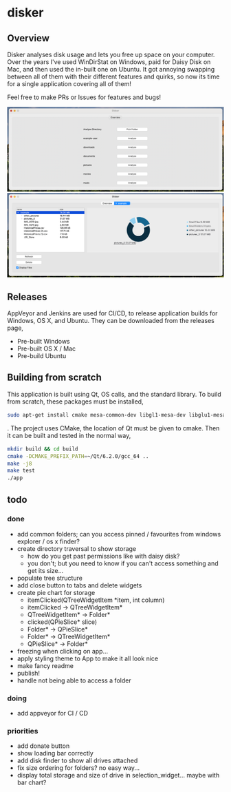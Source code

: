 # disker 
## Overview 
Disker analyses disk usage and lets you free up space on your computer. Over the years I've used WinDirStat on Windows, paid for Daisy Disk on Mac, and then used the in-built one on Ubuntu. It got annoying swapping between all of them with their different features and quirks, so now its time for a single application covering all of them! 

Feel free to make PRs or Issues for features and bugs! 

![overview](https://raw.githubusercontent.com/WillBrennan/disk_usage/master/assets/examples/overview.png)
![analyser](https://raw.githubusercontent.com/WillBrennan/disk_usage/master/assets/examples/analyser.png)

## Releases 
AppVeyor and Jenkins are used for CI/CD, to release application builds for Windows, OS X, and Ubuntu. They can be downloaded from the releases page, 

- Pre-built Windows
- Pre-built OS X  / Mac
- Pre-build Ubuntu

## Building from scratch
This application is built using Qt, OS calls, and the standard library. To build from scratch, these packages must be installed,

```bash
sudo apt-get install cmake mesa-common-dev libgl1-mesa-dev libglu1-mesa-dev
```
. The project uses CMake, the location of Qt must be given to cmake. Then it can be built and tested in the normal way, 

```bash
mkdir build && cd build
cmake -DCMAKE_PREFIX_PATH=~/Qt/6.2.0/gcc_64 ..
make -j8 
make test 
./app
```

## todo
### done 
- add common folders; can you access pinned / favourites from windows explorer / os x finder?
- create directory traversal to show storage
    * how do you get past permissions like with daisy disk?
    * you don't; but you need to know if you can't access something and get its size...
- populate tree structure 
- add close button to tabs and delete widgets
- create pie chart for storage
    - itemClicked(QTreeWidgetItem *item, int column)
    - itemClicked -> QTreeWidgetItem*
    - QTreeWidgetItem* -> Folder*
    - clicked(QPieSlice* slice)
    - Folder* -> QPieSlice*
    - Folder* -> QTreeWidgetItem*
    - QPieSlice* -> Folder*
- freezing when clicking on app...
- apply styling theme to App to make it all look nice
- make fancy readme
- publish!
- handle not being able to access a folder

### doing 
- add appveyor for CI / CD

### priorities
- add donate button
- show loading bar correctly
- add disk finder to show all drives attached
- fix size ordering for folders? no easy way...
- display total storage and size of drive in selection_widget... maybe with bar chart?